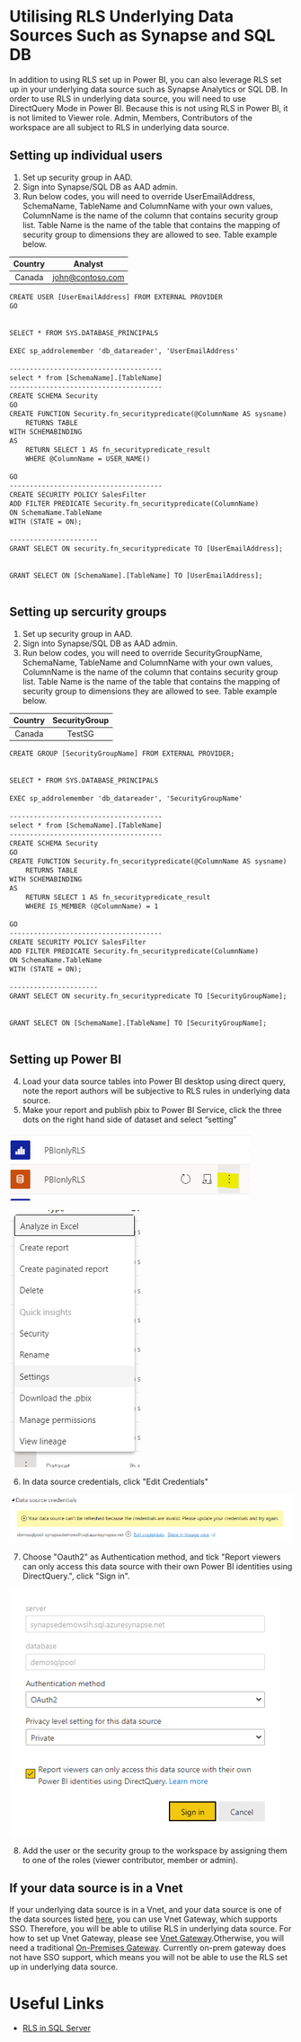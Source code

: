 # Utilising RLS Underlying Data Sources Such as Synapse and SQL DB

In addition to using RLS set up in Power BI, you can also leverage RLS set up in your underlying data source such as Synapse Analytics or SQL DB. In order to use RLS in underlying data source, you will need to use DirectQuery Mode in Power BI. Because this is not using RLS in Power BI, it is not limited to Viewer role. Admin, Members, Contributors of the workspace are all subject to RLS in underlying data source.  

## Setting up individual users
1. Set up security group in AAD.
2. Sign into Synapse/SQL DB as AAD admin.
3. Run below codes, you will need to override UserEmailAddress, SchemaName, TableName and ColumnName with your own values, ColumnName is the name of the column that contains security group list. Table Name is the name of the table that contains the mapping of security group to dimensions they are allowed to see. Table example below.

| Country | Analyst | 
|:------:|:-----:|
| Canada | john@contoso.com |

```
CREATE USER [UserEmailAddress] FROM EXTERNAL PROVIDER
GO


SELECT * FROM SYS.DATABASE_PRINCIPALS

EXEC sp_addrolemember 'db_datareader', 'UserEmailAddress'

--------------------------------------
select * from [SchemaName].[TableName] 
--------------------------------------
CREATE SCHEMA Security
GO
CREATE FUNCTION Security.fn_securitypredicate(@ColumnName AS sysname)  
    RETURNS TABLE  
WITH SCHEMABINDING  
AS  
    RETURN SELECT 1 AS fn_securitypredicate_result
	WHERE @ColumnName = USER_NAME()

GO
--------------------------------------
CREATE SECURITY POLICY SalesFilter  
ADD FILTER PREDICATE Security.fn_securitypredicate(ColumnName)
ON SchemaName.TableName
WITH (STATE = ON);

----------------------
GRANT SELECT ON security.fn_securitypredicate TO [UserEmailAddress];


GRANT SELECT ON [SchemaName].[TableName] TO [UserEmailAddress];


```

## Setting up sercurity groups
1. Set up security group in AAD.
2. Sign into Synapse/SQL DB as AAD admin.
3. Run below codes, you will need to override SecurityGroupName, SchemaName, TableName and ColumnName with your own values, ColumnName is the name of the column that contains security group list. Table Name is the name of the table that contains the mapping of security group to dimensions they are allowed to see. Table example below.

| Country | SecurityGroup | 
|:------:|:-----:|
| Canada | TestSG |

```
CREATE GROUP [SecurityGroupName] FROM EXTERNAL PROVIDER;


SELECT * FROM SYS.DATABASE_PRINCIPALS

EXEC sp_addrolemember 'db_datareader', 'SecurityGroupName'

--------------------------------------
select * from [SchemaName].[TableName] 
--------------------------------------
CREATE SCHEMA Security
GO
CREATE FUNCTION Security.fn_securitypredicate(@ColumnName AS sysname)  
    RETURNS TABLE  
WITH SCHEMABINDING  
AS  
    RETURN SELECT 1 AS fn_securitypredicate_result
	WHERE IS_MEMBER (@ColumnName) = 1

GO
--------------------------------------
CREATE SECURITY POLICY SalesFilter  
ADD FILTER PREDICATE Security.fn_securitypredicate(ColumnName)
ON SchemaName.TableName
WITH (STATE = ON);

----------------------
GRANT SELECT ON security.fn_securitypredicate TO [SecurityGroupName];


GRANT SELECT ON [SchemaName].[TableName] TO [SecurityGroupName];


```
## Setting up Power BI

4. Load your data source tables into Power BI desktop using direct query, note the report authors will be subjective to RLS rules in underlying data source.
5. Make your report and publish pbix to Power BI Service, click the three dots on the right hand side of dataset and select “setting”

![DatasetOption.png](images/DatasetOption.PNG) 

![DatasetSetting.png](images/DatasetSetting.PNG)

6. In data source credentials, click "Edit Credentials"

![EditCred.png](images/EditCred.PNG)

7. Choose "Oauth2" as Authentication method, and tick "Report viewers can only access this data source with their own Power BI identities using DirectQuery.", click "Sign in".

![Auth.png](images/Auth.PNG)

8. Add the user or the security group to the workspace by assigning them to one of the roles (viewer contributor, member or admin).

## If your data source is in a Vnet

If your underlying data source is in a Vnet, and your data source is one of the data sources listed [here](https://docs.microsoft.com/en-us/data-integration/vnet/use-data-gateways-sources-power-bi#supported-azure-data-services), you can use Vnet Gateway, which supports SSO. Therefore, you will be able to utilise RLS in underlying data source. For how to set up Vnet Gateway, please see [Vnet Gateway](https://github.com/lipinght/pbideployment/blob/main/VnetGateway/VnetGatewayOverview.md).Otherwise, you will need a traditional [On-Premises Gateway](https://github.com/lipinght/PBICookbook/blob/main/Gateway/GatewayOverview.md). Currently on-prem gateway does not have SSO support, which means you will not be able to use the RLS set up in underlying data source.

# Useful Links

* [RLS in SQL Server](https://docs.microsoft.com/en-us/sql/relational-databases/security/row-level-security?view=sql-server-ver15)